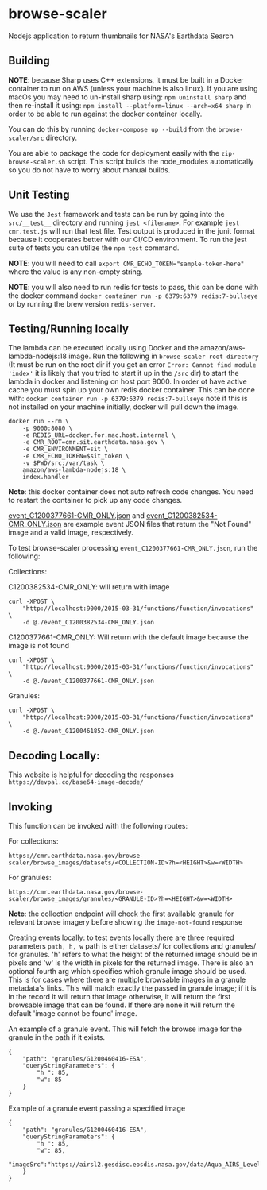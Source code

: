 # browse-scaler

Nodejs application to return thumbnails for NASA's Earthdata Search

## Building

**NOTE**: because Sharp uses C++ extensions, it must be built in a Docker container to run on AWS (unless your machine is also linux). If you are using macOs you may need to un-install sharp using: `npm uninstall sharp` and then re-install it using: `npm install --platform=linux --arch=x64 sharp` in order to be able to run against the docker container locally.

You can do this by running `docker-compose up --build` from the `browse-scaler/src` directory.

You are able to package the code for deployment easily with the `zip-browse-scaler.sh` script. This script builds the node_modules
automatically so you do not have to worry about manual builds.

## Unit Testing

We use the `Jest` framework and tests can be run by going into the `src/__test__` directory and running `jest <filename>`.
For example `jest cmr.test.js` will run that test file. Test output is produced in the junit format because it cooperates better with our CI/CD environment. To run the jest suite of tests you can utilize the `npm test` command.

**NOTE**: you will need to call `export CMR_ECHO_TOKEN="sample-token-here"` where the value is any non-empty string.

**NOTE**: you will also need to run redis for tests to pass, this can be done with the docker command `docker container run -p 6379:6379 redis:7-bullseye` or by running the brew version `redis-server`.

## Testing/Running locally

The lambda can be executed locally using Docker and the amazon/aws-lambda-nodejs:18 image. Run the following in `browse-scaler root directory` (It must be run on the root dir if you get an error `Error: Cannot find module 'index'` it is likely that you tried to start it up in the `/src` dir) to start the lambda in docker and listening on host port 9000. In order ot have active cache you must spin up your own redis docker container. This can be done with: `docker container run -p 6379:6379 redis:7-bullseye` note if this is not installed on your machine initially, docker will pull down the image.

    docker run --rm \
        -p 9000:8080 \
        -e REDIS_URL=docker.for.mac.host.internal \
        -e CMR_ROOT=cmr.sit.earthdata.nasa.gov \
        -e CMR_ENVIRONMENT=sit \
        -e CMR_ECHO_TOKEN=$sit_token \
        -v $PWD/src:/var/task \
        amazon/aws-lambda-nodejs:18 \
        index.handler

**Note**: this docker container does not auto refresh code changes. You need to restart the container to pick up any code changes.

[event_C1200377661-CMR_ONLY.json](event_C1200377661-CMR_ONLY.json) and [event_C1200382534-CMR_ONLY.json](event_C1200382534-CMR_ONLY.json) are example event JSON files that return the "Not Found" image
and a valid image, respectively.

To test browse-scaler processing `event_C1200377661-CMR_ONLY.json`, run the following:

Collections:

C1200382534-CMR_ONLY: will return with image

    curl -XPOST \
        "http://localhost:9000/2015-03-31/functions/function/invocations" \
        -d @./event_C1200382534-CMR_ONLY.json

C1200377661-CMR_ONLY: Will return with the default image because the image is not found

    curl -XPOST \
        "http://localhost:9000/2015-03-31/functions/function/invocations" \
        -d @./event_C1200377661-CMR_ONLY.json

Granules:

    curl -XPOST \
        "http://localhost:9000/2015-03-31/functions/function/invocations" \
        -d @./event_G1200461852-CMR_ONLY.json

## Decoding Locally:

This website is helpful for decoding the responses
	`https://devpal.co/base64-image-decode/`

## Invoking

This function can be invoked with the following routes:

For collections:

```https://cmr.earthdata.nasa.gov/browse-scaler/browse_images/datasets/<COLLECTION-ID>?h=<HEIGHT>&w=<WIDTH>```

For granules:

```https://cmr.earthdata.nasa.gov/browse-scaler/browse_images/granules/<GRANULE-ID>?h=<HEIGHT>&w=<WIDTH>```

**Note**: the collection endpoint will check the first available granule for relevant browse imagery before showing the `image-not-found` response

Creating events locally:
 to test events locally there are three required parameters `path, h, w`
 path is either datasets/<coll-concept-id> for collections and granules/<granule-concept-id> for granules. 'h' refers to what the height of the returned image should be in pixels and 'w' is the width in pixels for the returned image. There is also an optional fourth arg which specifies which granule image should be used. This is for cases where there are multiple browsable images in a granule metadata's links. This will match exactly the passed in granule image; if it is in the record it will return that image otherwise, it will return the first browsable image that can be found. If there are none it will return the default 'image cannot be found' image.

An example of a granule event. This will fetch the browse image for the granule in the path if it exists.

    {
        "path": "granules/G1200460416-ESA",
        "queryStringParameters": {
            "h ": 85,
            "w": 85
        }
    }

Example of a granule event passing a specified image

    {
        "path": "granules/G1200460416-ESA",
        "queryStringParameters": {
            "h ": 85,
            "w": 85,
            "imageSrc":"https://airsl2.gesdisc.eosdis.nasa.gov/data/Aqua_AIRS_Level2/AIRH2CCF.006/2002/243/AIRS.2002.08.31.028.L2.CC_H.v6.0.12.0.G14101130602.hdf.jpg"
        }
    }
